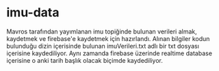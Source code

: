 # imu-data
Mavros tarafından yayımlanan imu topiğinde bulunan verileri almak, kaydetmek ve firebase'e kaydetmek için hazırlandı.
Alınan bilgiler kodun bulunduğu dizin içerisinde bulunan imuVerileri.txt adlı bir txt dosyası içerisine kaydediliyor.
Aynı zamanda firebase üzerinde realtime database içerisine o anki tarih başlık olacak biçimde kaydediliyor.
